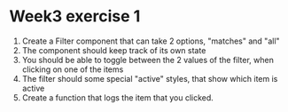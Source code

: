 # Week3 exercise 1

1. Create a Filter component that can take 2 options, "matches" and "all"
2. The component should keep track of its own state
3. You should be able to toggle between the 2 values of the filter, when clicking on one of the items
4. The filter should some special "active" styles, that show which item is active
5. Create a function that logs the item that you clicked.

